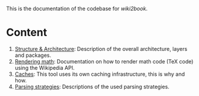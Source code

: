 This is the documentation of the codebase for *wiki2book*.

# Content

1. [Structure & Architecture](architecture.md): Description of the overall architecture, layers and packages.
2. [Rendering math](rendering-math.md): Documentation on how to render math code (TeX code) using the Wikipedia API.
3. [Caches](caches.md): This tool uses its own caching infrastructure, this is why and how.
4. [Parsing strategies](parsing.md): Descriptions of the used parsing strategies.